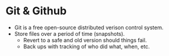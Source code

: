 # Git & Github

- Git is a free open-source distributed verison control system.
- Store files over a period of time (snapshots).
  - Revert to a safe and old version should things fail.
  - Back ups with tracking of who did what, when, etc.